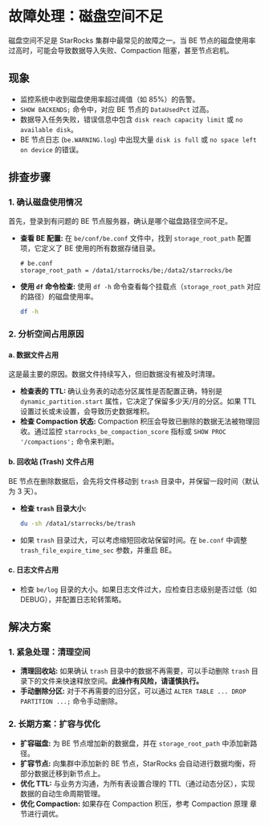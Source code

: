 # 故障处理：磁盘空间不足

磁盘空间不足是 StarRocks 集群中最常见的故障之一。当 BE 节点的磁盘使用率过高时，可能会导致数据导入失败、Compaction 阻塞，甚至节点宕机。

## 现象

*   监控系统中收到磁盘使用率超过阈值（如 85%）的告警。
*   `SHOW BACKENDS;` 命令中，对应 BE 节点的 `DataUsedPct` 过高。
*   数据导入任务失败，错误信息中包含 `disk reach capacity limit` 或 `no available disk`。
*   BE 节点日志 (`be.WARNING.log`) 中出现大量 `disk is full` 或 `no space left on device` 的错误。

## 排查步骤

### 1. 确认磁盘使用情况

首先，登录到有问题的 BE 节点服务器，确认是哪个磁盘路径空间不足。

*   **查看 BE 配置:**
    在 `be/conf/be.conf` 文件中，找到 `storage_root_path` 配置项，它定义了 BE 使用的所有数据存储目录。
    ```properties
    # be.conf
    storage_root_path = /data1/starrocks/be;/data2/starrocks/be
    ```

*   **使用 `df` 命令检查:**
    使用 `df -h` 命令查看每个挂载点（`storage_root_path` 对应的路径）的磁盘使用率。
    ```bash
    df -h
    ```

### 2. 分析空间占用原因

#### a. 数据文件占用

这是最主要的原因。数据文件持续写入，但旧数据没有被及时清理。

*   **检查表的 TTL:** 确认业务表的动态分区属性是否配置正确，特别是 `dynamic_partition.start` 属性，它决定了保留多少天/月的分区。如果 TTL 设置过长或未设置，会导致历史数据堆积。
*   **检查 Compaction 状态:** Compaction 积压会导致已删除的数据无法被物理回收。通过监控 `starrocks_be_compaction_score` 指标或 `SHOW PROC '/compactions';` 命令来判断。

#### b. 回收站 (Trash) 文件占用

BE 节点在删除数据后，会先将文件移动到 `trash` 目录中，并保留一段时间（默认为 3 天）。

*   **检查 `trash` 目录大小:**
    ```bash
    du -sh /data1/starrocks/be/trash
    ```
*   如果 `trash` 目录过大，可以考虑缩短回收站保留时间。在 `be.conf` 中调整 `trash_file_expire_time_sec` 参数，并重启 BE。

#### c. 日志文件占用

*   检查 `be/log` 目录的大小。如果日志文件过大，应检查日志级别是否过低（如 DEBUG），并配置日志轮转策略。

## 解决方案

### 1. 紧急处理：清理空间

*   **清理回收站:** 如果确认 `trash` 目录中的数据不再需要，可以手动删除 `trash` 目录下的文件来快速释放空间。**此操作有风险，请谨慎执行。**
*   **手动删除分区:** 对于不再需要的旧分区，可以通过 `ALTER TABLE ... DROP PARTITION ...;` 命令手动删除。

### 2. 长期方案：扩容与优化

*   **扩容磁盘:** 为 BE 节点增加新的数据盘，并在 `storage_root_path` 中添加新路径。
*   **扩容节点:** 向集群中添加新的 BE 节点，StarRocks 会自动进行数据均衡，将部分数据迁移到新节点上。
*   **优化 TTL:** 与业务方沟通，为所有表设置合理的 TTL（通过动态分区），实现数据的自动生命周期管理。
*   **优化 Compaction:** 如果存在 Compaction 积压，参考 Compaction 原理 章节进行调优。